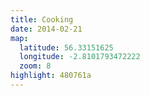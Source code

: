 ```yaml
---
title: Cooking
date: 2014-02-21
map:
  latitude: 56.33151625
  longitude: -2.8101793472222
  zoom: 8
highlight: 480761a
---
```

